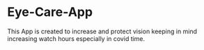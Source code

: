 # Eye-Care-App
This App is created to increase and protect vision keeping in mind increasing watch hours especially in covid time.
